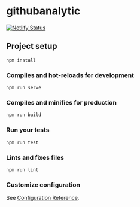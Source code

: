 # githubanalytic
[![Netlify Status](https://api.netlify.com/api/v1/badges/1810fd53-0923-4007-9606-6f3471fa4a65/deploy-status)](https://app.netlify.com/sites/gitana/deploys)
## Project setup
```
npm install
```

### Compiles and hot-reloads for development
```
npm run serve
```

### Compiles and minifies for production
```
npm run build
```

### Run your tests
```
npm run test
```

### Lints and fixes files
```
npm run lint
```

### Customize configuration
See [Configuration Reference](https://cli.vuejs.org/config/).
